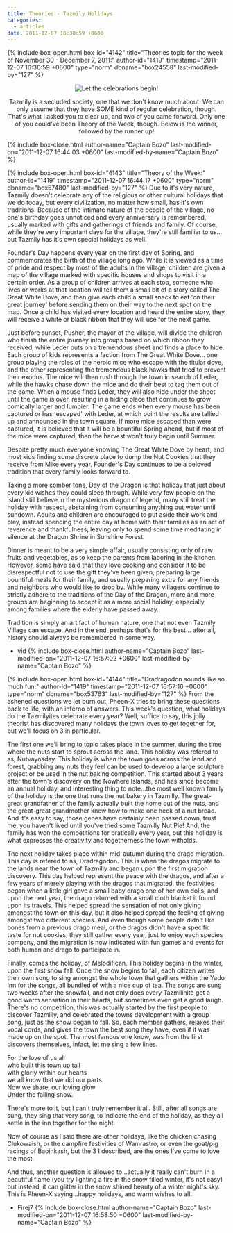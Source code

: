 ```yaml
---
title: Theories - Tazmily Holidays
categories:
  - articles
date: 2011-12-07 16:30:59 +0600
---
```

{% include box-open.html box-id="4142" title="Theories topic for the week of November 30 - December  7, 2011:" author-id="1419" timestamp="2011-12-07 16:30:59 +0600" type="norm" dbname="box24558" last-modified-by="127" %}
<center><img src="http://i.imgur.com/WMRies.png" title="Let the celebrations begin!" /><p/>Tazmily is a secluded society, one that we don't know much about. We can only assume that they have SOME kind of regular celebration, though. That's what I asked you to clear up, and two of you came forward. Only one of you could've been Theory of the Week, though. Below is the winner, followed by the runner up!</center>
{% include box-close.html author-name="Captain Bozo" last-modified-on="2011-12-07 16:44:03 +0600" last-modified-by-name="Captain Bozo" %}

{% include box-open.html box-id="4143" title="Theory of the Week:" author-id="1419" timestamp="2011-12-07 16:44:17 +0600" type="norm" dbname="box57480" last-modified-by="127" %}
Due to it's very nature, Tazmily doesn't celebrate any of the religious or other cultural holidays that we do today, but every civilization, no matter how small, has it's own traditions. Because of the intimate nature of the people of the village, no one's birthday goes unnoticed and every anniversary is remembered, usually marked with gifts and gatherings of friends and family. Of course, while they're very important days for the village, they're still familiar to us... but Tazmily has it's own special holidays as well.<p/>

Founder's Day happens every year on the first day of Spring, and commemorates the birth of the village long ago. While it is viewed as a time of pride and respect by most of the adults in the village, children are given a map of the village marked with specific houses and shops to visit in a certain order. As a group of children arrives at each stop, someone who lives or works at that location will tell them a small bit of a story called The Great White Dove, and then give each child a small snack to eat 'on their great journey' before sending them on their way to the next spot on the map. Once a child has visited every location and heard the entire story, they will receive a white or black ribbon that they will use for the next game.<p/>

Just before sunset, Pusher, the mayor of the village, will divide the children who finish the entire journey into groups based on which ribbon they received, while Leder puts on a tremendous sheet and finds a place to hide. Each group of kids represents a faction from The Great White Dove... one group playing the roles of the heroic mice who escape with the titular dove, and the other representing the tremendous black hawks that tried to prevent their exodus. The mice will then rush through the town in search of Leder, while the hawks chase down the mice and do their best to tag them out of the game. When a mouse finds Leder, they will also hide under the sheet until the game is over, resulting in a hiding place that continues to grow comically larger and lumpier. The game ends when every mouse has been captured or has 'escaped' with Leder, at which point the results are tallied up and announced in the town square. If more mice escaped than were captured, it is believed that it will be a bountiful Spring ahead, but if most of the mice were captured, then the harvest won't truly begin until Summer.<p/>

Despite pretty much everyone knowing The Great White Dove by heart, and most kids finding some discrete place to dump the Nut Cookies that they receive from Mike every year, Founder's Day continues to be a beloved tradition that every family looks forward to.<p/>

Taking a more somber tone, Day of the Dragon is that holiday that just about every kid wishes they could sleep through. While very few people on the island still believe in the mysterious dragon of legend, many still treat the holiday with respect, abstaining from consuming anything but water until sundown. Adults and children are encouraged to put aside their work and play, instead spending the entire day at home with their families as an act of reverence and thankfulness, leaving only to spend some time meditating in silence at the Dragon Shrine in Sunshine Forest.<p/>

Dinner is meant to be a very simple affair, usually consisting only of raw fruits and vegetables, as to keep the parents from laboring in the kitchen. However, some have said that they love cooking and consider it to be disrespectful not to use the gift they've been given, preparing large bountiful meals for their family, and usually preparing extra for any friends and neighbors who would like to drop by. While many villagers continue to strictly adhere to the traditions of the Day of the Dragon, more and more groups are beginning to accept it as a more social holiday, especially among families where the elderly have passed away.<p/>

Tradition is simply an artifact of human nature, one that not even Tazmily Village can escape. And in the end, perhaps that's for the best... after all, history should always be remembered in some way.<p/>

- vid
{% include box-close.html author-name="Captain Bozo" last-modified-on="2011-12-07 16:57:02 +0600" last-modified-by-name="Captain Bozo" %}

{% include box-open.html box-id="4144" title="Dradragodon sounds like so much fun:" author-id="1419" timestamp="2011-12-07 16:57:16 +0600" type="norm" dbname="box53763" last-modified-by="127" %}
From the ashened questions we let burn out, Pheen-X tries to bring these questions back to life, with an inferno of answers. This week's question, what holidays do the Tazmilyites celebrate every year? Well, suffice to say, this jolly theorist has discovered many holidays the town loves to get together for, but we'll focus on 3 in particular.<p/>
The first one we'll bring to topic takes place in the summer, during the time where the nuts start to sprout across the land. This holiday was refered to as, Nutvayosday. This holiday is when the town goes across the land and forest, grabbing any nuts they feel can be used to develop a large sculpture project or be used in the nut baking competition. This started about 3 years after the town's discovery on the Nowhere Islands, and has since become an annual holiday, and interesting thing to note...the most well known family of the holiday is the one that runs the nut bakery in Tazmilly. The great-great grandfather of the family actually built the home out of the nuts, and the great-great grandmother knew how to make one heck of a nut bread. And it's easy to say, those genes have certainly been passed down, trust me, you haven't lived until you've tried some Tazmilly Nut Pie! And, the family has won the competitions for pratically every year, but this holiday is what expresses the creativity and togetherness the town witholds.<p/>
The next holiday takes place within mid-autumn during the drago migration. This day is refered to as, Dradragodon. This is when the dragos migrate to the lands near the town of Tazmilly and began upon the first migration discovery. This day helped represent the peace with the dragos, and after a few years of merely playing with the dragos that migrated, the festivities began when a little girl gave a small baby drago one of her own dolls, and upon the next year, the drago returned with a small cloth blanket it found upon its travels. This helped spread the sensation of not only giving amongst the town on this day, but it also helped spread the feeling of giving amongst two different species. And even though some people didn't like bones from a previous drago meal, or the dragos didn't have a specific taste for nut cookies, they still gather every year, just to enjoy each species company, and the migration is now indicated with fun games and events for both human and drago to participate in.<p/>
Finally, comes the holiday, of Melodifican. This holiday begins in the winter, upon the first snow fall. Once the snow begins to fall, each citizen writes their own song to sing amongst the whole town that gathers within the Yado Inn for the songs, all bundled of with a nice cup of tea. The songs are sung two weeks after the snowfall, and not only does every Tazmilinite get a good warm sensation in their hearts, but sometimes even get a good laugh. There's no competition, this was actually started by the first people to discover Tazmilly, and celebrated the towns development with a group song, just as the snow began to fall. So, each member gathers, relaxes their vocal cords, and gives the town the best song they have, even if it was made up on the spot. The most famous one know, was from the first discovers themselves, infact, let me sing a few lines.<p/>

For the love of us all<br/>
who built this town up tall<br/>
with gloriy within our hearts<br/>
we all know that we did our parts<br/>
Now we share, our loving glow<br/>
Under the falling snow.<p/>

There's more to it, but I can't truly remember it all. Still, after all songs are sung, they sing that very song, to indicate the end of the holiday, as they all settle in the inn together for the night.<p/>
Now of course as I said there are other holidays, like the chicken chasing Clukowaish, or the campfire festivities of Wamrastro, or even the goat/pig racings of Baoinkash, but the 3 I described, are the ones I've come to love the most.<p/>
And thus, another question is allowed to...actually it really can't burn in a beautiful flame (you try lighting a fire in the snow filled winter, it's not easy) but instead, it can glitter in the snow shined beauty of a winter night's sky. This is Pheen-X saying...happy holidays, and warm wishes to all.<p/>

- Firej7
{% include box-close.html author-name="Captain Bozo" last-modified-on="2011-12-07 16:58:50 +0600" last-modified-by-name="Captain Bozo" %}
